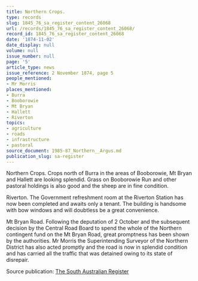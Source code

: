 ```yaml
---
title: Northern Crops.
type: records
slug: 1845_76_sa_register_content_26068
url: /records/1845_76_sa_register_content_26068/
record_id: 1845_76_sa_register_content_26068
date: '1874-11-02'
date_display: null
volume: null
issue_number: null
page: '5'
article_type: news
issue_reference: 2 November 1874, page 5
people_mentioned:
- Mr Morris
places_mentioned:
- Burra
- Booborowie
- Mt Bryan
- Hallett
- Riverton
topics:
- agriculture
- roads
- infrastructure
- pastoral
source_document: 1985-87_Northern__Argus.md
publication_slug: sa-register
---
```


Northern Crops.  Crops north of Burra in the areas of Booborowie, Mt Bryan and Hallett are looking splendid.  Grass on Booborowie Run and other pastoral holdings is also good and the sheep are in fine condition.

Riverton.  The Government refreshment room at the Riverton Station has now been completed and awaits only a tenant.  The building is handsome with bow windows and will doubtless be a great convenience.

Mt Bryan Road.  Following the deputation of 2 October and the subsequent decision by the Central Road Board to spend the whole of the Northern contingent fund on the Mt Bryan Road, great promptness has been shown by the authorities.  Mr Morris the Superintending Surveyor of the Northern District has also acted promptly and the road is now in splendid condition and has carried all the traffic that was detained owing to its state of disrepair.

Source publication: [The South Australian Register](/publications/sa-register/)
